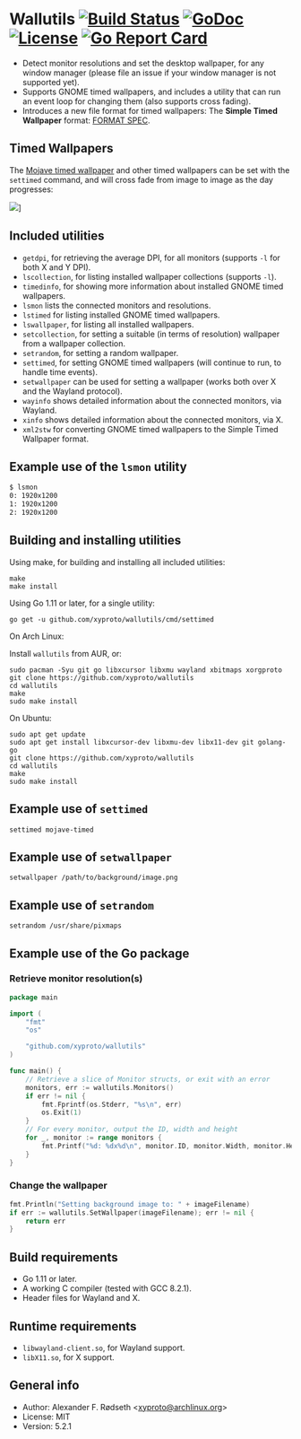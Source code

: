 # Wallutils [![Build Status](https://travis-ci.org/xyproto/wallutils.svg?branch=master)](https://travis-ci.org/xyproto/wallutils) [![GoDoc](https://godoc.org/github.com/xyproto/wallutils?status.svg)](http://godoc.org/github.com/xyproto/wallutils) [![License](http://img.shields.io/badge/license-MIT-green.svg?style=flat)](https://raw.githubusercontent.com/xyproto/wallutils/master/LICENSE) [![Go Report Card](https://goreportcard.com/badge/github.com/xyproto/wallutils)](https://goreportcard.com/report/github.com/xyproto/wallutils)

* Detect monitor resolutions and set the desktop wallpaper, for any window manager (please file an issue if your window manager is not supported yet).
* Supports GNOME timed wallpapers, and includes a utility that can run an event loop for changing them (also supports cross fading).
* Introduces a new file format for timed wallpapers: The **Simple Timed Wallpaper** format: [FORMAT SPEC](cmd/xml2stw/SPEC.md).

## Timed Wallpapers

The [Mojave timed wallpaper](https://github.com/japamax/gnome-mojave-timed-wallpaper) and other timed wallpapers can be set with the `settimed` command, and will cross fade from image to image as the day progresses:

![](https://i.redd.it/z5zx32pe3l311.gif)]

## Included utilities

  * `getdpi`, for retrieving the average DPI, for all monitors (supports `-l` for both X and Y DPI).
  * `lscollection`, for listing installed wallpaper collections (supports `-l`).
  * `timedinfo`, for showing more information about installed GNOME timed wallpapers.
  * `lsmon` lists the connected monitors and resolutions.
  * `lstimed` for listing installed GNOME timed wallpapers.
  * `lswallpaper`, for listing all installed wallpapers.
  * `setcollection`, for setting a suitable (in terms of resolution) wallpaper from a wallpaper collection.
  * `setrandom`, for setting a random wallpaper.
  * `settimed`, for setting GNOME timed wallpapers (will continue to run, to handle time events).
  * `setwallpaper` can be used for setting a wallpaper (works both over X and the Wayland protocol).
  * `wayinfo` shows detailed information about the connected monitors, via Wayland.
  * `xinfo` shows detailed information about the connected monitors, via X.
  * `xml2stw` for converting GNOME timed wallpapers to the Simple Timed Wallpaper format.

## Example use of the `lsmon` utility

```sh
$ lsmon
0: 1920x1200
1: 1920x1200
2: 1920x1200
```

## Building and installing utilities

Using make, for building and installing all included utilities:

    make
    make install

Using Go 1.11 or later, for a single utility:

    go get -u github.com/xyproto/wallutils/cmd/settimed

On Arch Linux:

Install `wallutils` from AUR, or:

    sudo pacman -Syu git go libxcursor libxmu wayland xbitmaps xorgproto
    git clone https://github.com/xyproto/wallutils
    cd wallutils
    make
    sudo make install

On Ubuntu:

    sudo apt get update
    sudo apt get install libxcursor-dev libxmu-dev libx11-dev git golang-go
    git clone https://github.com/xyproto/wallutils
    cd wallutils
    make
    sudo make install

## Example use of `settimed`

    settimed mojave-timed

## Example use of `setwallpaper`

    setwallpaper /path/to/background/image.png

## Example use of `setrandom`

    setrandom /usr/share/pixmaps

## Example use of the Go package

### Retrieve monitor resolution(s)

~~~go
package main

import (
	"fmt"
	"os"

	"github.com/xyproto/wallutils"
)

func main() {
	// Retrieve a slice of Monitor structs, or exit with an error
	monitors, err := wallutils.Monitors()
	if err != nil {
		fmt.Fprintf(os.Stderr, "%s\n", err)
		os.Exit(1)
	}
	// For every monitor, output the ID, width and height
	for _, monitor := range monitors {
		fmt.Printf("%d: %dx%d\n", monitor.ID, monitor.Width, monitor.Height)
	}
}
~~~

### Change the wallpaper

```go
fmt.Println("Setting background image to: " + imageFilename)
if err := wallutils.SetWallpaper(imageFilename); err != nil {
	return err
}
```

## Build requirements

* Go 1.11 or later.
* A working C compiler (tested with GCC 8.2.1).
* Header files for Wayland and X.

## Runtime requirements

* `libwayland-client.so`, for Wayland support.
* `libX11.so`, for X support.

## General info

* Author: Alexander F. Rødseth &lt;xyproto@archlinux.org&gt;
* License: MIT
* Version: 5.2.1
